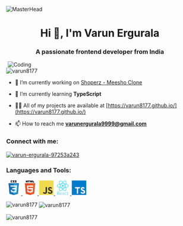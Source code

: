 ![MasterHead](https://user-images.githubusercontent.com/95478989/198955082-6e78ebb5-e1e4-49f9-8d32-6e5af3984dcd.gif)
<h1 align="center">Hi 👋, I'm Varun Ergurala</h1>
<h3 align="center">A passionate frontend developer from India</h3>
<img align="right" alt="Coding" width="500" src="https://www.lambdatest.com/resources/images/news24.gif">
<p align="left"> <img src="https://komarev.com/ghpvc/?username=varun8177&label=Profile%20views&color=0e75b6&style=flat" alt="varun8177" /> </p>

- 🔭 I’m currently working on [Shoperz - Meesho Clone](https://shoperz-co.netlify.app/)

- 🌱 I’m currently learning **TypeScript**
- 👨‍💻 All of my projects are available at [https://varun8177.github.io/](https://varun8177.github.io/)

- 📫 How to reach me **varunergurala9999@gmail.com**

<h3 align="left">Connect with me:</h3>
<p align="left">
<a href="https://linkedin.com/in/varun-ergurala-97253a243" target="blank"><img align="center" src="https://raw.githubusercontent.com/rahuldkjain/github-profile-readme-generator/master/src/images/icons/Social/linked-in-alt.svg" alt="varun-ergurala-97253a243" height="30" width="40" /></a>
</p>

<h3 align="left">Languages and Tools:</h3>
<p align="left"> <a href="https://www.w3schools.com/css/" target="_blank" rel="noreferrer"> <img src="https://raw.githubusercontent.com/devicons/devicon/master/icons/css3/css3-original-wordmark.svg" alt="css3" width="40" height="40"/> </a> <a href="https://www.w3.org/html/" target="_blank" rel="noreferrer"> <img src="https://raw.githubusercontent.com/devicons/devicon/master/icons/html5/html5-original-wordmark.svg" alt="html5" width="40" height="40"/> </a> <a href="https://developer.mozilla.org/en-US/docs/Web/JavaScript" target="_blank" rel="noreferrer"> <img src="https://raw.githubusercontent.com/devicons/devicon/master/icons/javascript/javascript-original.svg" alt="javascript" width="40" height="40"/> </a> <a href="https://reactjs.org/" target="_blank" rel="noreferrer"> <img src="https://raw.githubusercontent.com/devicons/devicon/master/icons/react/react-original-wordmark.svg" alt="react" width="40" height="40"/> </a> <a href="https://www.typescriptlang.org/" target="_blank" rel="noreferrer"> <img src="https://raw.githubusercontent.com/devicons/devicon/master/icons/typescript/typescript-original.svg" alt="typescript" width="40" height="40"/> </a> </p>

<p><img align="left" src="https://github-readme-stats.vercel.app/api/top-langs?username=varun8177&show_icons=true&locale=en&layout=compact" alt="varun8177" /></p>

<p>&nbsp;<img align="center" src="https://github-readme-stats.vercel.app/api?username=varun8177&show_icons=true&locale=en" alt="varun8177" /></p>

<p><img align="center" src="https://github-readme-streak-stats.herokuapp.com/?user=varun8177&" alt="varun8177" /></p>
